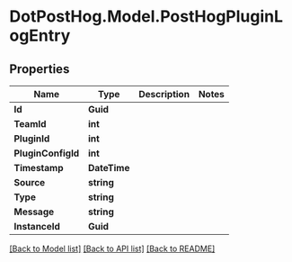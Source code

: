 # DotPostHog.Model.PostHogPluginLogEntry

## Properties

Name | Type | Description | Notes
------------ | ------------- | ------------- | -------------
**Id** | **Guid** |  | 
**TeamId** | **int** |  | 
**PluginId** | **int** |  | 
**PluginConfigId** | **int** |  | 
**Timestamp** | **DateTime** |  | 
**Source** | **string** |  | 
**Type** | **string** |  | 
**Message** | **string** |  | 
**InstanceId** | **Guid** |  | 

[[Back to Model list]](../README.md#documentation-for-models) [[Back to API list]](../README.md#documentation-for-api-endpoints) [[Back to README]](../README.md)

